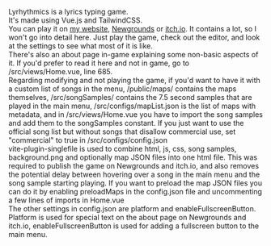 Lyrhythmics is a lyrics typing game.  
It's made using Vue.js and TailwindCSS.  
You can play it on [my website](https://lyrhythmics.k327.eu), [Newgrounds](https://www.newgrounds.com/portal/view/981530) or [itch.io](https://k327-games.itch.io/lyrhythmics).
It contains a lot, so I won't go into detail here. Just play the game, check out the editor, and look at the settings to see what most of it is like.  
There's also an about page in-game explaining some non-basic aspects of it. If you'd prefer to read it here and not in game, go to /src/views/Home.vue, line 685.  
Regarding modifying and not playing the game, if you'd want to have it with a custom list of songs in the menu, /public/maps/ contains the maps themselves, /src/songSamples/ contains the 7.5 second samples that are played in the main menu, /src/configs/mapList.json is the list of maps with metadata, and in /src/views/Home.vue you have to import the song samples and add them to the songSamples constant. If you just want to use the official song list but without songs that disallow commercial use, set "commercial" to true in /src/configs/config.json  
vite-plugin-singlefile is used to combine html, js, css, song samples, background.png and optionally map JSON files into one html file. This was required to publish the game on Newgrounds and itch.io, and also removes the potential delay between hovering over a song in the main menu and the song sample starting playing. If you want to preload the map JSON files you can do it by enabling preloadMaps in the config.json file and uncommenting a few lines of imports in Home.vue  
The other settings in config.json are platform and enableFullscreenButton. Platform is used for special text on the about page on Newgrounds and itch.io, enableFullscreenButton is used for adding a fullscreen button to the main menu.